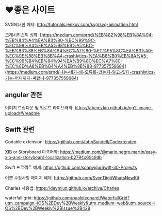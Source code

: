 # ❤️좋은 사이트

SVG에대한 예제: http://tutorials.jenkov.com/svg/svg-animation.html

크래시리스틱 심화: [https://medium.com/prnd/%EB%82%98%EB%8A%94-%EB%84%A4%EA%B0%80-%EC%99%9C-%EC%98%A4%EB%A5%98%EB%A5%BC-%EB%83%88%EB%8A%94%EC%A7%80-%EC%95%8C%EA%B3%A0-%EC%9E%88%EB%8B%A4-crashlytics-%EA%B8%B0%EB%8A%A5-%EC%96%B4%EB%94%94%EA%B9%8C%EC%A7%80-%EC%8D%A8%EB%B4%A4%EB%8B%88-977357559684](https://medium.com/prnd/나는-네가-왜-오류를-냈는지-알고-있다-crashlytics-기능-어디까지-써봤니-977357559684)



## angular 관련

이미지 드랍다운 및 업로드 라이브러리: https://aberezkin.github.io/ng2-image-upload/#/readme



## Swift 관련

Codable extension: https://github.com/JohnSundell/Codextended

XIB or Storyboard 다국어화: https://medium.com/@mario.negro.martin/easy-xib-and-storyboard-localization-b2794c69c9db

Swift 프로젝트 예제: https://github.com/soapyigu/Swift-30-Projects

이쁜 수정사항 페이지 예제: https://github.com/SvenTiigi/WhatsNewKit

Charles 사용법: https://devmjun.github.io/archive/Charles

waterfall grid: https://github.com/paololeonardi/WaterfallGrid?utm_campaign=iOS%2BDev%2BWeekly&utm_medium=web&utm_source=iOS%2BDev%2BWeekly%2BIssue%2B428

